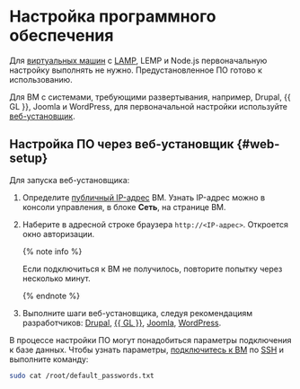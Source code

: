 # Настройка программного обеспечения

Для [виртуальных машин](../../concepts/vm.md) с [LAMP](https://ru.wikipedia.org/wiki/LAMP), LEMP и Node.js первоначальную настройку выполнять не нужно. Предустановленное ПО готово к использованию.

Для ВМ с системами, требующими развертывания, например, Drupal, {{ GL }}, Joomla и WordPress, для первоначальной настройки используйте [веб-установщик](#web-setup).

## Настройка ПО через веб-установщик {#web-setup}

Для запуска веб-установщика:
1. Определите [публичный IP-адрес](../../../vpc/concepts/address.md#public-addresses) ВМ. Узнать IP-адрес можно в консоли управления, в блоке **Сеть**, на странице ВМ.
1. Наберите в адресной строке браузера `http://<IP-адрес>`. Откроется окно авторизации.

   {% note info %}

   Если подключиться к ВМ не получилось, повторите попытку через несколько минут.

   {% endnote %}

1. Выполните шаги веб-установщика, следуя рекомендациям разработчиков: [Drupal](https://drupal.org/), [{{ GL }}](https://about.gitlab.com), [Joomla](https://joomla.org/), [WordPress](https://wordpress.org/).

В процессе настройки ПО могут понадобиться параметры подключения к базе данных. Чтобы узнать параметры, [подключитесь к ВМ](operate.md) по [SSH](../../../glossary/ssh-keygen.md) и выполните команду:

```bash
sudo cat /root/default_passwords.txt
```